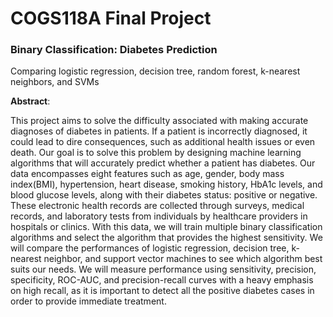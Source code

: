 # COGS118A Final Project

### Binary Classification: Diabetes Prediction
  Comparing logistic regression, decision tree, random forest, k-nearest neighbors, and SVMs

**Abstract**:

  This project aims to solve the difficulty associated with making accurate diagnoses of diabetes in patients. If a patient is incorrectly diagnosed, it could lead to dire consequences, such as additional health issues or even death. Our goal is to solve this problem by designing machine learning algorithms that will accurately predict whether a patient has diabetes. Our data encompasses eight features such as age, gender, body mass index(BMI), hypertension, heart disease, smoking history, HbA1c levels, and blood glucose levels, along with their diabetes status: positive or negative. These electronic health records are collected through surveys, medical records, and laboratory tests from individuals by healthcare providers in hospitals or clinics. With this data, we will train multiple binary classification algorithms and select the algorithm that provides the highest sensitivity. We will compare the performances of logistic regression, decision tree, k-nearest neighbor, and support vector machines to see which algorithm best suits our needs. We will measure performance using sensitivity, precision, specificity, ROC-AUC, and precision-recall curves with a heavy emphasis on high recall, as it is important to detect all the positive diabetes cases in order to provide immediate treatment.
